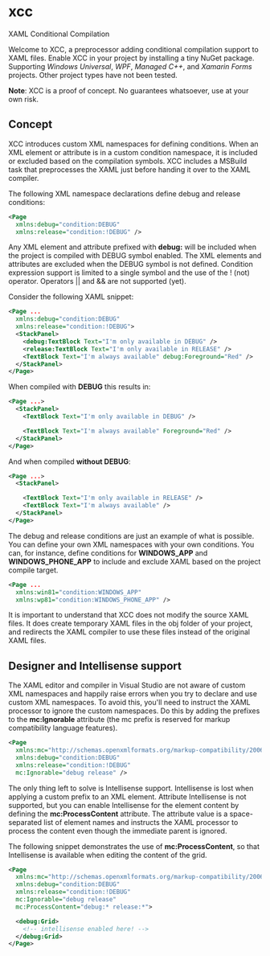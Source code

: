 # xcc
XAML Conditional Compilation

Welcome to XCC, a preprocessor adding conditional compilation support to XAML files. Enable XCC in your project by installing a tiny NuGet package. Supporting *Windows Universal*, *WPF*, *Managed C++*, and *Xamarin Forms* projects. Other project types have not been tested.

**Note**: XCC is a proof of concept. No guarantees whatsoever, use at your own risk.

## Concept

XCC introduces custom XML namespaces for defining conditions. When an XML element or attribute is in a custom condition namespace, it is included or excluded based on the compilation symbols. XCC includes a MSBuild task that preprocesses the XAML just before handing it over to the XAML compiler.

The following XML namespace declarations define debug and release conditions:
```xml
<Page
  xmlns:debug="condition:DEBUG"
  xmlns:release="condition:!DEBUG" />
```
Any XML element and attribute prefixed with **debug:** will be included when the project is compiled with DEBUG symbol enabled. The XML elements and attributes are excluded when the DEBUG symbol is not defined. Condition expression support is limited to a single symbol and the use of the ! (not) operator. Operators || and && are not supported (yet).

Consider the following XAML snippet:
```xml
<Page ...
  xmlns:debug="condition:DEBUG"
  xmlns:release="condition:!DEBUG">
  <StackPanel>
    <debug:TextBlock Text="I'm only available in DEBUG" />
    <release:TextBlock Text="I'm only available in RELEASE" />
    <TextBlock Text="I'm always available" debug:Foreground="Red" />
  </StackPanel>
</Page>
```
When compiled with **DEBUG** this results in:
```xml
<Page ...>
  <StackPanel>
    <TextBlock Text="I'm only available in DEBUG" />

    <TextBlock Text="I'm always available" Foreground="Red" />
  </StackPanel>
</Page>
```
And when compiled **without DEBUG**:
```xml
<Page ...>
  <StackPanel>

    <TextBlock Text="I'm only available in RELEASE" />
    <TextBlock Text="I'm always available" />
  </StackPanel>
</Page>
```
The debug and release conditions are just an example of what is possible. You can define your own XML namespaces with your own conditions. You can, for instance, define conditions for **WINDOWS_APP** and **WINDOWS_PHONE_APP** to include and exclude XAML based on the project compile target.
```xml
<Page ...
  xmlns:win81="condition:WINDOWS_APP"
  xmlns:wp81="condition:WINDOWS_PHONE_APP" />
```
It is important to understand that XCC does not modify the source XAML files. It does create temporary XAML files in the obj folder of your project, and redirects the XAML compiler to use these files instead of the original XAML files.

## Designer and Intellisense support

The XAML editor and compiler in Visual Studio are not aware of custom XML namespaces and happily raise errors when you try to declare and use custom XML namespaces. To avoid this, you'll need to instruct the XAML processor to ignore the custom namespaces. Do this by adding the prefixes to the **mc:Ignorable** attribute (the mc prefix is reserved for markup compatibility language features).
```xml
<Page
  xmlns:mc="http://schemas.openxmlformats.org/markup-compatibility/2006"
  xmlns:debug="condition:DEBUG"
  xmlns:release="condition:!DEBUG"
  mc:Ignorable="debug release" />
```
The only thing left to solve is Intellisense support. Intellisense is lost when applying a custom prefix to an XML element. Attribute Intellisense is not supported, but you can enable Intellisense for the element content by defining the **mc:ProcessContent** attribute. The attribute value is a space-separated list of element names and instructs the XAML processor to process the content even though the immediate parent is ignored. 

The following snippet demonstrates the use of **mc:ProcessContent**, so that Intellisense is available when editing the content of the grid.
```xml
<Page
  xmlns:mc="http://schemas.openxmlformats.org/markup-compatibility/2006"
  xmlns:debug="condition:DEBUG"
  xmlns:release="condition:!DEBUG"
  mc:Ignorable="debug release"
  mc:ProcessContent="debug:* release:*">

  <debug:Grid>
    <!-- intellisense enabled here! -->
  </debug:Grid>
</Page>
```
